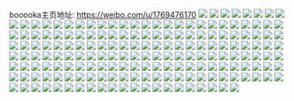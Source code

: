 booooka主页地址: https://weibo.com/u/1769476170 
![](https://wx4.sinaimg.cn/mw2000/6978104agy1h94v8vsjf9j22c0340npg.jpg) 
![](https://wx4.sinaimg.cn/mw2000/6978104agy1h94v882enhj222e2r64qq.jpg) 
![](https://wx4.sinaimg.cn/mw2000/6978104agy1h94v86h8zbj20vn166nc4.jpg) 
![](https://wx4.sinaimg.cn/mw2000/6978104agy1h94v8a2f75j22c0340b2a.jpg) 
![](https://wx4.sinaimg.cn/mw2000/6978104agy1h94v8de1tjj21z92n01ky.jpg) 
![](https://wx4.sinaimg.cn/mw2000/6978104agy1h94v8gpgsxj22c0340kjn.jpg) 
![](https://wx4.sinaimg.cn/mw2000/6978104agy1h94v8j45m2j22c03401ky.jpg) 
![](https://wx4.sinaimg.cn/mw2000/6978104agy1h94v8kw3j2j22c0340kec.jpg) 
![](https://wx4.sinaimg.cn/mw2000/6978104agy1h94v8mcztjj22c0340nn2.jpg) 
![](https://wx4.sinaimg.cn/mw2000/6978104aly1h87zwp4n3dj21nz13zano.jpg) 
![](https://wx4.sinaimg.cn/mw2000/6978104aly1h87zwvqjhaj24pq357e81.jpg) 
![](https://wx4.sinaimg.cn/mw2000/6978104aly1h87zwqo4h5j236c249qv6.jpg) 
![](https://wx4.sinaimg.cn/mw2000/6978104aly1h87zwsosrrj26bk47sx6u.jpg) 
![](https://wx4.sinaimg.cn/mw2000/6978104aly1h87zwummmoj26bk47snpg.jpg) 
![](https://wx4.sinaimg.cn/mw2000/6978104aly1h87zx1po3xj21s62dkkjl.jpg) 
![](https://wx4.sinaimg.cn/mw2000/6978104aly1h87zx2o74lj21g21xe4pg.jpg) 
![](https://wx4.sinaimg.cn/mw2000/6978104aly1h87zwy2e3yj260e40ckjs.jpg) 
![](https://wx4.sinaimg.cn/mw2000/6978104aly1h87zx0qfi6j26bk47s4qv.jpg) 
![](https://wx4.sinaimg.cn/mw2000/6978104aly1h7otv92q9gj20vk13h15g.jpg) 
![](https://wx4.sinaimg.cn/mw2000/6978104aly1h7otvfum1dj22c03ao4qs.jpg) 
![](https://wx4.sinaimg.cn/mw2000/6978104aly1h7otv8bu8dj220w2p7npd.jpg) 
![](https://wx4.sinaimg.cn/mw2000/6978104aly1h7ijch5mh1j22772xlhdx.jpg) 
![](https://wx4.sinaimg.cn/mw2000/6978104aly1h7ijcfl9t6j21ye2lt1l0.jpg) 
![](https://wx4.sinaimg.cn/mw2000/6978104aly1h7ijchu97ej21091cs4qp.jpg) 
![](https://wx4.sinaimg.cn/mw2000/6978104aly1h7ijcjft2aj22c0340kjo.jpg) 
![](https://wx4.sinaimg.cn/mw2000/6978104aly1h6l6h710qwj222l2rg1kx.jpg) 
![](https://wx4.sinaimg.cn/mw2000/6978104aly1h6l6h8rbblj22802yoe83.jpg) 
![](https://wx4.sinaimg.cn/mw2000/6978104aly1h6l6hbalb8j22802yohdt.jpg) 
![](https://wx4.sinaimg.cn/mw2000/6978104aly1h6l6h62hnnj20yg1dtawz.jpg) 
![](https://wx4.sinaimg.cn/mw2000/6978104aly1h6l6hbrycxj20tw13vn10.jpg) 
![](https://wx4.sinaimg.cn/mw2000/6978104aly1h6l6hhvxj8j22c0340hdt.jpg) 
![](https://wx4.sinaimg.cn/mw2000/6978104aly1h6l6hcuhm9j21zh2nax2a.jpg) 
![](https://wx4.sinaimg.cn/mw2000/6978104aly1h6l6hkdvwfj22c034019u.jpg) 
![](https://wx4.sinaimg.cn/mw2000/6978104aly1h6l6hn00p1j22c0340e81.jpg) 
![](https://wx4.sinaimg.cn/mw2000/6978104aly1h2jfv4tx4nj21w82izu0y.jpg) 
![](https://wx4.sinaimg.cn/mw2000/6978104aly1h2jfv3v3brj23402c04qr.jpg) 
![](https://wx4.sinaimg.cn/mw2000/001VKxAely1guktq1ieubj627w35sx6r02.jpg) 
![](https://wx4.sinaimg.cn/mw2000/001VKxAely1guktpayy3zj62d1340npd02.jpg) 
![](https://wx4.sinaimg.cn/mw2000/001VKxAely1guktp84m24j62d13401kz02.jpg) 
![](https://wx4.sinaimg.cn/mw2000/001VKxAely1guktphr3pyj62d13404qr02.jpg) 
![](https://wx4.sinaimg.cn/mw2000/001VKxAely1guktpiqe6fj60um14012k02.jpg) 
![](https://wx4.sinaimg.cn/mw2000/001VKxAely1guktpk05vhj620t2n47wj02.jpg) 
![](https://wx4.sinaimg.cn/mw2000/001VKxAely1guktpexdwrj62c0340e8302.jpg) 
![](https://wx4.sinaimg.cn/mw2000/001VKxAely1guktpp3qwrj62c03407wo02.jpg) 
![](https://wx4.sinaimg.cn/mw2000/001VKxAely1guktpsns0zj62dr340kjo02.jpg) 
![](https://wx4.sinaimg.cn/mw2000/001VKxAely1gujv99thnsj62d1340x6p02.jpg) 
![](https://wx4.sinaimg.cn/mw2000/001VKxAely1gujv9d19ogj62d1340npd02.jpg) 
![](https://wx4.sinaimg.cn/mw2000/001VKxAely1gujv8xwyd2j62d1340hdt02.jpg) 
![](https://wx4.sinaimg.cn/mw2000/001VKxAely1gujv90qpe8j62d13407wi02.jpg) 
![](https://wx4.sinaimg.cn/mw2000/001VKxAely1gujv93if22j62d1340u0x02.jpg) 
![](https://wx4.sinaimg.cn/mw2000/001VKxAely1gujv8vfxutj62d13404qq02.jpg) 
![](https://wx4.sinaimg.cn/mw2000/001VKxAely1gujv9j2r3tj627r2x2x6p02.jpg) 
![](https://wx4.sinaimg.cn/mw2000/001VKxAely1gujv96zks2j62d1340b2a02.jpg) 
![](https://wx4.sinaimg.cn/mw2000/001VKxAely1gujv9g5i9tj62d1340b2a02.jpg) 
![](https://wx4.sinaimg.cn/mw2000/6978104aly1gud212zwqrj23402c01l0.jpg) 
![](https://wx4.sinaimg.cn/mw2000/001VKxAely1gud20un7dzj61re1bkqoi02.jpg) 
![](https://wx4.sinaimg.cn/mw2000/001VKxAely1gud20y8ajij63402c01l002.jpg) 
![](https://wx4.sinaimg.cn/mw2000/001VKxAely1gud20z7dszj620y1fib2902.jpg) 
![](https://wx4.sinaimg.cn/mw2000/001VKxAely1gu9jdm7v7oj61k92s2e8102.jpg) 
![](https://wx4.sinaimg.cn/mw2000/6978104aly1gtpyyjfubrj227v27vkjm.jpg) 
![](https://wx4.sinaimg.cn/mw2000/6978104aly1gtpyyhw8rqj21r0340kjl.jpg) 
![](https://wx4.sinaimg.cn/mw2000/6978104aly1gtpyyl5pqxj2280280npe.jpg) 
![](https://wx4.sinaimg.cn/mw2000/6978104aly1gtov3gbaeaj22x51n5hdt.jpg) 
![](https://wx4.sinaimg.cn/mw2000/6978104aly1gtov3hs24ij22za1ocnpd.jpg) 
![](https://wx4.sinaimg.cn/mw2000/6978104aly1gtov3jp4c7j22n31ozb2a.jpg) 
![](https://wx4.sinaimg.cn/mw2000/6978104aly1gtov3f1tl7j21aj0q6dyu.jpg) 
![](https://wx4.sinaimg.cn/mw2000/6978104aly1gsilfqlihij22c0340e84.jpg) 
![](https://wx4.sinaimg.cn/mw2000/6978104aly1gq1sdr6ysmj21qi1qinpd.jpg) 
![](https://wx4.sinaimg.cn/mw2000/6978104aly1gq1sdrv42aj21jk1jk4qp.jpg) 
![](https://wx4.sinaimg.cn/mw2000/6978104aly1gq1sdsem9wj21qh1qhhdt.jpg) 
![](https://wx4.sinaimg.cn/mw2000/6978104aly1gq1sdqipvuj21qi1qihdt.jpg) 
![](https://wx4.sinaimg.cn/mw2000/6978104aly1gq1sdt3razj21qi1qiu0x.jpg) 
![](https://wx4.sinaimg.cn/mw2000/6978104aly1gq1sdv8kx7j21qi1qinpd.jpg) 
![](https://wx4.sinaimg.cn/mw2000/6978104aly1gq1sdvrrnrj21qi2bchdt.jpg) 
![](https://wx4.sinaimg.cn/mw2000/6978104aly1gq1sdwtpxzj21mo1mo7wh.jpg) 
![](https://wx4.sinaimg.cn/mw2000/6978104aly1gq1sdxjh5bj21qi2bc1ky.jpg) 
![](https://wx4.sinaimg.cn/mw2000/6978104aly1gnjdgho2vbj222o340kjm.jpg) 
![](https://wx4.sinaimg.cn/mw2000/6978104aly1gnjdgjnt2fj20zn1rd4fw.jpg) 
![](https://wx4.sinaimg.cn/mw2000/6978104aly1gnjdgmnvsyj227f1gy4lw.jpg) 
![](https://wx4.sinaimg.cn/mw2000/6978104aly1gnjdht386dj22bc1jkb29.jpg) 
![](https://wx4.sinaimg.cn/mw2000/6978104agy1gk7likrbk3j20u0106wt2.jpg) 
![](https://wx4.sinaimg.cn/mw2000/6978104agy1gk7liocjjwj20u01407hh.jpg) 
![](https://wx4.sinaimg.cn/mw2000/6978104agy1gk7liljpf0j20u0140wpz.jpg) 
![](https://wx4.sinaimg.cn/mw2000/6978104agy1gk7lilzko0j21400u0gzs.jpg) 
![](https://wx4.sinaimg.cn/mw2000/6978104agy1gk7limmgv6j21400u0tsv.jpg) 
![](https://wx4.sinaimg.cn/mw2000/6978104agy1gk7lik1qpsj20u0140k3a.jpg) 
![](https://wx4.sinaimg.cn/mw2000/6978104agy1gk7linfwbvj20u0140nm6.jpg) 
![](https://wx4.sinaimg.cn/mw2000/6978104agy1gk7linuzijj20u0140qe7.jpg) 
![](https://wx4.sinaimg.cn/mw2000/6978104agy1gk7lioqmevj20u01407kb.jpg) 
![](https://wx4.sinaimg.cn/mw2000/6978104agy1gec3wggocej20tw0twjzh.jpg) 
![](https://wx4.sinaimg.cn/mw2000/6978104agy1gec3wfmj96j225w25we81.jpg) 
![](https://wx4.sinaimg.cn/mw2000/6978104agy1gec3wh3082j2275275e81.jpg) 
![](https://wx4.sinaimg.cn/mw2000/6978104agy1gec3wg3uqij20u00u0wmd.jpg) 
![](https://wx4.sinaimg.cn/mw2000/6978104agy1g4p04c0hcoj227n27n4qq.jpg) 
![](https://wx4.sinaimg.cn/mw2000/6978104agy1g4p048kdqbj21xo1xohdt.jpg) 
![](https://wx4.sinaimg.cn/mw2000/6978104agy1g4p04g7ohyj2262262x6p.jpg) 
![](https://wx4.sinaimg.cn/mw2000/6978104agy1g069cxaalmj22242konpd.jpg) 
![](https://wx4.sinaimg.cn/mw2000/6978104agy1g069cdxzf8j21400u0104.jpg) 
![](https://wx4.sinaimg.cn/mw2000/6978104agy1g069cg7p9dj20u00k0wki.jpg) 
![](https://wx4.sinaimg.cn/mw2000/6978104agy1g069cho31sj20u00k0425.jpg) 
![](https://wx4.sinaimg.cn/mw2000/6978104agy1g069cbubcxj20u00u07ai.jpg) 
![](https://wx4.sinaimg.cn/mw2000/6978104agy1g069cisye6j20sb0sb42p.jpg) 
![](https://wx4.sinaimg.cn/mw2000/6978104agy1g05lo8hc59j22t623v4qp.jpg) 
![](https://wx4.sinaimg.cn/mw2000/6978104agy1fxi5via0mnj22c0340x6p.jpg) 
![](https://wx4.sinaimg.cn/mw2000/6978104agy1fxi5vweby0j21wa2lxx6p.jpg) 
![](https://wx4.sinaimg.cn/mw2000/6978104agy1fxi5w8517oj22102pcqv5.jpg) 
![](https://wx4.sinaimg.cn/mw2000/6978104agy1fxi5v4shlbj21y82qcu0x.jpg) 
![](https://wx4.sinaimg.cn/mw2000/6978104agy1fxi5x6x8ghj21yn2m6x6r.jpg) 
![](https://wx4.sinaimg.cn/mw2000/6978104agy1fxi5xwjlfyj21yy2ml1l0.jpg) 
![](https://wx4.sinaimg.cn/mw2000/6978104aly1fvo0bzgs33j20u011hgpk.jpg) 
![](https://wx4.sinaimg.cn/mw2000/6978104aly1fvo0c0mdxjj20u011igoq.jpg) 
![](https://wx4.sinaimg.cn/mw2000/6978104aly1fvo0c1r06zj20u011hacp.jpg) 
![](https://wx4.sinaimg.cn/mw2000/6978104aly1fvo0c2sryyj20u011imz5.jpg) 
![](https://wx4.sinaimg.cn/mw2000/6978104aly1fvo0c44kupj20u011i42x.jpg) 
![](https://wx4.sinaimg.cn/mw2000/6978104aly1fvo0c5gdd5j20u011igr2.jpg) 
![](https://wx4.sinaimg.cn/mw2000/6978104aly1fvo0by5fo9j20u011ited.jpg) 
![](https://wx4.sinaimg.cn/mw2000/6978104aly1fvo0c6ksugj20u011imz2.jpg) 
![](https://wx4.sinaimg.cn/mw2000/6978104aly1fvo0c95s2nj20u011iwoc.jpg) 
![](https://wx4.sinaimg.cn/mw2000/6978104agy1fub5mlx4zmj20u011hdtv.jpg) 
![](https://wx4.sinaimg.cn/mw2000/6978104agy1ftyu4v663cj20u00u0guv.jpg) 
![](https://wx4.sinaimg.cn/mw2000/6978104agy1ftyu4vm0qfj20u00u0wmc.jpg) 
![](https://wx4.sinaimg.cn/mw2000/6978104agy1ftyu4utlzkj20u00u0n2k.jpg) 
![](https://wx4.sinaimg.cn/mw2000/6978104agy1ftyu4vurf0j20u00u0jx5.jpg) 
![](https://wx4.sinaimg.cn/mw2000/6978104agy1ftazn8931uj20u00u0nd7.jpg) 
![](https://wx4.sinaimg.cn/mw2000/6978104agy1ftazn7qv9rj20u00u016h.jpg) 
![](https://wx4.sinaimg.cn/mw2000/6978104agy1ftazn8ohskj20hs0hsada.jpg) 
![](https://wx4.sinaimg.cn/mw2000/6978104agy1ftaznhtb0fj22c02c01l3.jpg) 
![](https://wx4.sinaimg.cn/mw2000/6978104agy1fstidzrs7zj20yh18wndz.jpg) 
![](https://wx4.sinaimg.cn/mw2000/6978104agy1fsticygxkqj20yi0omtov.jpg) 
![](https://wx4.sinaimg.cn/mw2000/6978104agy1fstid2nbotj22l51wk4qp.jpg) 
![](https://wx4.sinaimg.cn/mw2000/6978104agy1fsticxi21mj231h2a5hdt.jpg) 
![](https://wx4.sinaimg.cn/mw2000/6978104agy1fstid4c5tpj234027le81.jpg) 
![](https://wx4.sinaimg.cn/mw2000/6978104agy1fstid75zh8j22c0340u0x.jpg) 
![](https://wx4.sinaimg.cn/mw2000/6978104agy1fstid98wqaj23402c07wh.jpg) 
![](https://wx4.sinaimg.cn/mw2000/6978104agy1fstidbozo0j234029y4qp.jpg) 
![](https://wx4.sinaimg.cn/mw2000/6978104agy1fstidedbebj22qp20g4qq.jpg) 
![](https://wx4.sinaimg.cn/mw2000/6978104agy1fref3bo57lj23402c07wh.jpg) 
![](https://wx4.sinaimg.cn/mw2000/6978104agy1fref2va64ij23402c04qp.jpg) 
![](https://wx4.sinaimg.cn/mw2000/6978104agy1frdj875cguj226214v4qr.jpg) 
![](https://wx4.sinaimg.cn/mw2000/6978104agy1fqp3y8i873j22c02c01l3.jpg) 
![](https://wx4.sinaimg.cn/mw2000/6978104agy1fqp3yeeoxej20u00u0nd7.jpg) 
![](https://wx4.sinaimg.cn/mw2000/6978104agy1fqp1uk60gfj20u00u016h.jpg) 
![](https://wx4.sinaimg.cn/mw2000/6978104agy1fqp1uvizhsj20u00u015a.jpg) 
![](https://wx4.sinaimg.cn/mw2000/6978104agy1fqh0rr06zhj20u00u0kct.jpg) 
![](https://wx4.sinaimg.cn/mw2000/6978104agy1fqh0rtmthvj20yi0yiwt4.jpg) 
![](https://wx4.sinaimg.cn/mw2000/6978104agy1fqh0rwg0soj20qc0qctir.jpg) 
![](https://wx4.sinaimg.cn/mw2000/6978104agy1fqh0rod53nj20yi0yingx.jpg) 
![](https://wx4.sinaimg.cn/mw2000/6978104agy1fqh0s3dtpqj20s90s9q7f.jpg) 
![](https://wx4.sinaimg.cn/mw2000/6978104agy1fqh0ryuhwrj20oc0obgw5.jpg) 
![](https://wx4.sinaimg.cn/mw2000/6978104agy1fqh0s01mo8j20he0heac4.jpg) 
![](https://wx4.sinaimg.cn/mw2000/6978104agy1fqh0s0zk5kj20pc0pcwir.jpg) 
![](https://wx4.sinaimg.cn/mw2000/6978104agy1fqh0s2cjooj20mu0mu413.jpg) 
![](https://wx4.sinaimg.cn/mw2000/6978104agy1fpfvvgpcspj22io1w0u0y.jpg) 
![](https://wx4.sinaimg.cn/mw2000/6978104agy1fpfvuy6b0wj22io1w0u0y.jpg) 
![](https://wx4.sinaimg.cn/mw2000/6978104agy1fpfvu77m49j21mx21nqv5.jpg) 
![](https://wx4.sinaimg.cn/mw2000/6978104agy1fpfvuilkuuj21jg1xce81.jpg) 
![](https://wx4.sinaimg.cn/mw2000/6978104agy1fpfvtte5rfj21w02czqv5.jpg) 
![](https://wx4.sinaimg.cn/mw2000/6978104agy1fpfvtgf03lj21bv1ny7wj.jpg) 
![](https://wx4.sinaimg.cn/mw2000/6978104agy1fpfvvybcxmj23402c0qv6.jpg) 
![](https://wx4.sinaimg.cn/mw2000/6978104agy1fpfvsx5txyj21uf2b0npd.jpg) 
![](https://wx4.sinaimg.cn/mw2000/6978104agy1fpfw1iixebj21t429eb29.jpg) 
![](https://wx4.sinaimg.cn/mw2000/6978104agy1fp69vbgbcoj20wd1ljguc.jpg) 
![](https://wx4.sinaimg.cn/mw2000/6978104agy1fp69wb119zj20k00rk42a.jpg) 
![](https://wx4.sinaimg.cn/mw2000/6978104agy1fp69w7ip1gj20e60gfgm9.jpg) 
![](https://wx4.sinaimg.cn/mw2000/6978104agy1fp69w5sv2ij22io1ogb29.jpg) 
![](https://wx4.sinaimg.cn/mw2000/6978104agy1fp69vhsykdj23402c07u0.jpg) 
![](https://wx4.sinaimg.cn/mw2000/6978104agy1fp69weh92cj20wo0lr0wu.jpg) 
![](https://wx4.sinaimg.cn/mw2000/6978104agy1fp69vwgectj22dk1l11kx.jpg) 
![](https://wx4.sinaimg.cn/mw2000/6978104agy1fp69vnm73gj225b1fjk93.jpg) 
![](https://wx4.sinaimg.cn/mw2000/6978104agy1fp69vym3vtj20go09d74m.jpg) 
![](https://wx4.sinaimg.cn/mw2000/6978104agy1fp568pap14j21w02cze5k.jpg) 
![](https://wx4.sinaimg.cn/mw2000/6978104agy1fp56a1e9d8j21tw2ioe86.jpg) 
![](https://wx4.sinaimg.cn/mw2000/6978104agy1fp568hinjej21940tytme.jpg) 
![](https://wx4.sinaimg.cn/mw2000/6978104agy1fp568v5wjej218q0u018m.jpg) 
![](https://wx4.sinaimg.cn/mw2000/6978104agy1fp56902fd1j21b40tytlm.jpg) 
![](https://wx4.sinaimg.cn/mw2000/6978104agy1fp5693yum6j215g0tyk1c.jpg) 
![](https://wx4.sinaimg.cn/mw2000/6978104agy1fp569dicc9j21400qodtq.jpg) 
![](https://wx4.sinaimg.cn/mw2000/6978104agy1fp56agqfekj23e82hi7wi.jpg) 
![](https://wx4.sinaimg.cn/mw2000/6978104agy1fp56at3kwgj227u0ty1kx.jpg) 

